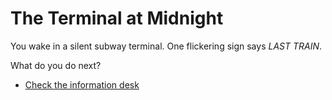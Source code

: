 # The Terminal at Midnight

You wake in a silent subway terminal. One flickering sign says *LAST TRAIN*.

What do you do next?

- [Check the information desk](pages/choice-c1-desk.md)